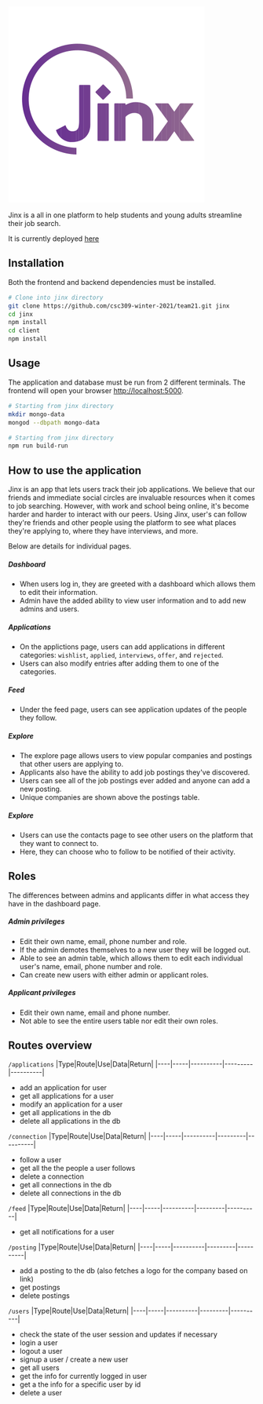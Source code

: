 ![Jinx Logo](client/src/assets/img/logo/jinx_logo_text_small.svg)

Jinx is a all in one platform to help students and young adults streamline their job search.

It is currently deployed [here](https://jinx-app-209.herokuapp.com/)

## Installation

Both the frontend and backend dependencies must be installed.
```bash
# Clone into jinx directory
git clone https://github.com/csc309-winter-2021/team21.git jinx
cd jinx
npm install
cd client
npm install
```

## Usage

The application and database must be run from 2 different terminals. The frontend will open your browser [http://localhost:5000](http://localhost:5000).

```bash
# Starting from jinx directory
mkdir mongo-data
mongod --dbpath mongo-data
```
```bash
# Starting from jinx directory
npm run build-run
```

## How to use the application

Jinx is an app that lets users track their job applications. We believe that our friends and immediate social circles are invaluable resources when it comes to job searching. However, with work and school being online, it's become harder and harder to interact with our peers. Using Jinx, user's can follow they're friends and other people using the platform to see what places they're applying to, where they have interviews, and more. 

Below are details for individual pages.

##### Dashboard
- When users log in, they are greeted with a dashboard which allows them to edit their information.
- Admin have the added ability to view user information and to add new admins and users.

##### Applications
- On the applictions page, users can add applications in different categories: `wishlist`, `applied`, `interviews`, `offer`, and `rejected`. 
- Users can also modify entries after adding them to one of the categories.

##### Feed
- Under the feed page, users can see application updates of the people they follow.

##### Explore
- The explore page allows users to view popular companies and postings that other users are applying to.
- Applicants also have the ability to add job postings they've discovered.
- Users can see all of the job postings ever added and anyone can add a new posting.
- Unique companies are shown above the postings table.

##### Explore
- Users can use the contacts page to see other users on the platform that they want to connect to.
- Here, they can choose who to follow to be notified of their activity.

## Roles

The differences between admins and applicants differ in what access they have in the dashboard page.

##### Admin privileges
- Edit their own name, email, phone number and role.
- If the admin demotes themselves to a new user they will be logged out.
- Able to see an admin table, which allows them to edit each individual user's name, email, phone number and role.
- Can create new users with either admin or applicant roles.

##### Applicant privileges
- Edit their own name, email and phone number.
- Not able to see the entire users table nor edit their own roles.

## Routes overview

`/applications`
|Type|Route|Use|Data|Return|
|----|-----|----------|---------|----------|
- add an application for user
- get all applications for a user
- modify an application for a user
- get all applications in the db
- delete all applications in the db

`/connection`
|Type|Route|Use|Data|Return|
|----|-----|----------|---------|----------|
- follow a user
- get all the the people a user follows
- delete a connection
- get all connections in the db
- delete all connections in the db

`/feed`
|Type|Route|Use|Data|Return|
|----|-----|----------|---------|----------|
- get all notifications for a user

`/posting`
|Type|Route|Use|Data|Return|
|----|-----|----------|---------|----------|
- add a posting to the db (also fetches a logo for the company based on link)
- get postings
- delete postings

`/users`
|Type|Route|Use|Data|Return|
|----|-----|----------|---------|----------|
- check the state of the user session and updates if necessary
- login a user
- logout a user
- signup a user / create a new user
- get all users
- get the info for currently logged in user
- get a the info for a specific user by id
- delete a user
